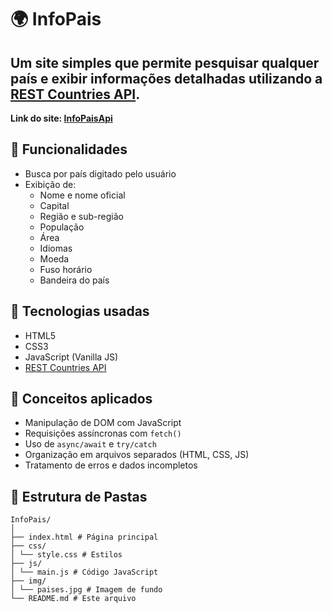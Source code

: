 # 🌍 InfoPais

Um site simples que permite pesquisar qualquer país e exibir informações detalhadas utilizando a [REST Countries API](https://restcountries.com/).
--
**Link do site: [InfoPaisApi](https://infopaisapi.netlify.app/)**



## 🔎 Funcionalidades

- Busca por país digitado pelo usuário
- Exibição de:
  - Nome e nome oficial
  - Capital
  - Região e sub-região
  - População
  - Área
  - Idiomas
  - Moeda
  - Fuso horário
  - Bandeira do país

## 🚀 Tecnologias usadas

- HTML5
- CSS3
- JavaScript (Vanilla JS)
- [REST Countries API](https://restcountries.com/)

## 🧠 Conceitos aplicados

- Manipulação de DOM com JavaScript
- Requisições assíncronas com `fetch()`
- Uso de `async/await` e `try/catch`
- Organização em arquivos separados (HTML, CSS, JS)
- Tratamento de erros e dados incompletos

## 📁 Estrutura de Pastas
```
InfoPais/
│
├── index.html # Página principal
├── css/
│ └── style.css # Estilos
├── js/
│ └── main.js # Código JavaScript
├── img/
│ └── paises.jpg # Imagem de fundo
└── README.md # Este arquivo

```


